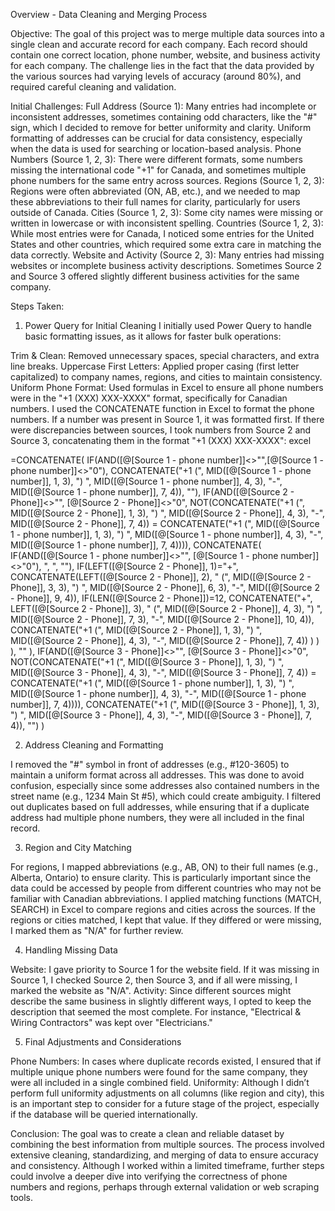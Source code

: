 Overview - Data Cleaning and Merging Process

Objective:
The goal of this project was to merge multiple data sources into a single clean and accurate record for each company. Each record should contain one correct location, phone number, website, and business activity for each company. The challenge lies in the fact that the data provided by the various sources had varying levels of accuracy (around 80%), and required careful cleaning and validation.

Initial Challenges:
Full Address (Source 1): Many entries had incomplete or inconsistent addresses, sometimes containing odd characters, like the "#" sign, which I decided to remove for better uniformity and clarity. Uniform formatting of addresses can be crucial for data consistency, especially when the data is used for searching or location-based analysis.
Phone Numbers (Source 1, 2, 3): There were different formats, some numbers missing the international code "+1" for Canada, and sometimes multiple phone numbers for the same entry across sources.
Regions (Source 1, 2, 3): Regions were often abbreviated (ON, AB, etc.), and we needed to map these abbreviations to their full names for clarity, particularly for users outside of Canada.
Cities (Source 1, 2, 3): Some city names were missing or written in lowercase or with inconsistent spelling.
Countries (Source 1, 2, 3): While most entries were for Canada, I noticed some entries for the United States and other countries, which required some extra care in matching the data correctly.
Website and Activity (Source 2, 3): Many entries had missing websites or incomplete business activity descriptions. Sometimes Source 2 and Source 3 offered slightly different business activities for the same company.

Steps Taken:

1. Power Query for Initial Cleaning
I initially used Power Query to handle basic formatting issues, as it allows for faster bulk operations:

Trim & Clean: Removed unnecessary spaces, special characters, and extra line breaks.
Uppercase First Letters: Applied proper casing (first letter capitalized) to company names, regions, and cities to maintain consistency.
Uniform Phone Format: Used formulas in Excel to ensure all phone numbers were in the "+1 (XXX) XXX-XXXX" format, specifically for Canadian numbers.
I used the CONCATENATE function in Excel to format the phone numbers. If a number was present in Source 1, it was formatted first. If there were discrepancies between sources, I took numbers from Source 2 and Source 3, concatenating them in the format "+1 (XXX) XXX-XXXX":
excel

=CONCATENATE(
    IF(AND([@[Source 1 - phone number]]<>"",[@[Source 1 - phone number]]<>"0"),
        CONCATENATE("+1 (", MID([@[Source 1 - phone number]], 1, 3), ") ", MID([@[Source 1 - phone number]], 4, 3), "-", MID([@[Source 1 - phone number]], 7, 4)),
        ""),
    IF(AND([@[Source 2 - Phone]]<>"", [@[Source 2 - Phone]]<>"0",
        NOT(CONCATENATE("+1 (", MID([@[Source 2 - Phone]], 1, 3), ") ", MID([@[Source 2 - Phone]], 4, 3), "-", MID([@[Source 2 - Phone]], 7, 4)) =
        CONCATENATE("+1 (", MID([@[Source 1 - phone number]], 1, 3), ") ", MID([@[Source 1 - phone number]], 4, 3), "-", MID([@[Source 1 - phone number]], 7, 4)))),
        CONCATENATE(
            IF(AND([@[Source 1 - phone number]]<>"", [@[Source 1 - phone number]]<>"0"), ", ", ""),
            IF(LEFT([@[Source 2 - Phone]], 1)="+",
                CONCATENATE(LEFT([@[Source 2 - Phone]], 2), " (", MID([@[Source 2 - Phone]], 3, 3), ") ", MID([@[Source 2 - Phone]], 6, 3), "-", MID([@[Source 2 - Phone]], 9, 4)),
                IF(LEN([@[Source 2 - Phone]])=12,
                    CONCATENATE("+", LEFT([@[Source 2 - Phone]], 3), " (", MID([@[Source 2 - Phone]], 4, 3), ") ", MID([@[Source 2 - Phone]], 7, 3), "-", MID([@[Source 2 - Phone]], 10, 4)),
                    CONCATENATE("+1 (", MID([@[Source 2 - Phone]], 1, 3), ") ", MID([@[Source 2 - Phone]], 4, 3), "-", MID([@[Source 2 - Phone]], 7, 4))
                )
            )
        ),
        ""
    ),
    IF(AND([@[Source 3 - Phone]]<>"", [@[Source 3 - Phone]]<>"0",
        NOT(CONCATENATE("+1 (", MID([@[Source 3 - Phone]], 1, 3), ") ", MID([@[Source 3 - Phone]], 4, 3), "-", MID([@[Source 3 - Phone]], 7, 4)) =
        CONCATENATE("+1 (", MID([@[Source 1 - phone number]], 1, 3), ") ", MID([@[Source 1 - phone number]], 4, 3), "-", MID([@[Source 1 - phone number]], 7, 4)))),
        CONCATENATE("+1 (", MID([@[Source 3 - Phone]], 1, 3), ") ", MID([@[Source 3 - Phone]], 4, 3), "-", MID([@[Source 3 - Phone]], 7, 4)),
        "")
)

2. Address Cleaning and Formatting
   
I removed the "#" symbol in front of addresses (e.g., #120-3605) to maintain a uniform format across all addresses. This was done to avoid confusion, especially since some addresses also contained numbers in the street name (e.g., 1234 Main St #5), which could create ambiguity.
I filtered out duplicates based on full addresses, while ensuring that if a duplicate address had multiple phone numbers, they were all included in the final record.

3. Region and City Matching
   
For regions, I mapped abbreviations (e.g., AB, ON) to their full names (e.g., Alberta, Ontario) to ensure clarity. This is particularly important since the data could be accessed by people from different countries who may not be familiar with Canadian abbreviations.
I applied matching functions (MATCH, SEARCH) in Excel to compare regions and cities across the sources. If the regions or cities matched, I kept that value. If they differed or were missing, I marked them as "N/A" for further review.

4. Handling Missing Data
   
Website: I gave priority to Source 1 for the website field. If it was missing in Source 1, I checked Source 2, then Source 3, and if all were missing, I marked the website as "N/A".
Activity: Since different sources might describe the same business in slightly different ways, I opted to keep the description that seemed the most complete. For instance, "Electrical & Wiring Contractors" was kept over "Electricians."

5. Final Adjustments and Considerations
   
Phone Numbers: In cases where duplicate records existed, I ensured that if multiple unique phone numbers were found for the same company, they were all included in a single combined field.
Uniformity: Although I didn’t perform full uniformity adjustments on all columns (like region and city), this is an important step to consider for a future stage of the project, especially if the database will be queried internationally.

Conclusion:
The goal was to create a clean and reliable dataset by combining the best information from multiple sources. The process involved extensive cleaning, standardizing, and merging of data to ensure accuracy and consistency. Although I worked within a limited timeframe, further steps could involve a deeper dive into verifying the correctness of phone numbers and regions, perhaps through external validation or web scraping tools.

